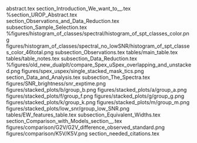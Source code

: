 abstract.tex
section_Introduction_We_want_to__.tex
%section_UROP_Abstract.tex
section_Observations_and_Data_Reduction.tex
subsection_Sample_Selection.tex
%figures/histogram_of_classes/spectral/histogram_of_spt_classes_color.png
figures/histogram_of_classes/spectral_no_lowSNR/histogram_of_spt_classes_color_46total.png
subsection_Observations.tex
tables/main_table.tex
tables/table_notes.tex
subsection_Data_Reduction.tex
%figures/old_new_dualplt/compare_Spex_uSpex_overlapping_and_unstacked.png
figures/spex_uspex/single_stacked_mask_tics.png
section_Data_and_Analysis.tex
subsection_The_Spectra.tex
figures/SNR_brightness/snr_exptime.png
figures/stacked_plots/b/group_b.png
figures/stacked_plots/a/group_a.png
figures/stacked_plots/f/group_f.png
figures/stacked_plots/g/group_g.png
figures/stacked_plots/k/group_k.png
figures/stacked_plots/m/group_m.png
figures/stacked_plots/low_snr/group_low_SNR.png
tables/EW_features_table.tex
subsection_Equivalent_Widths.tex
section_Comparison_with_Models_section__.tex
figures/comparison/G2V/G2V_difference_observed_standard.png
figures/comparison/K5V/K5V.png
section_needed_citations.tex